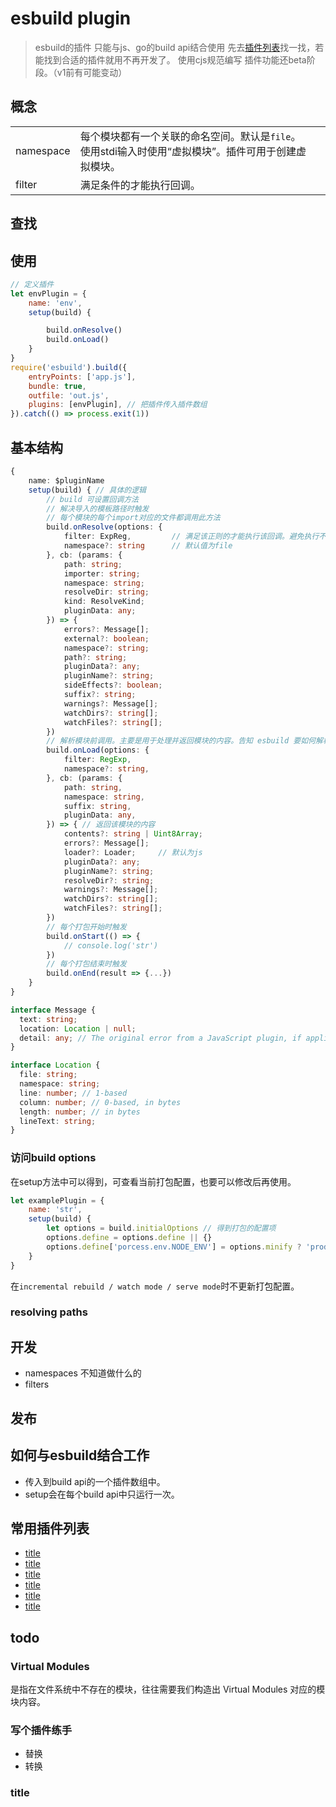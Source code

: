 # esbuild plugin
> esbuild的插件
> 只能与js、go的build api结合使用
> 先去[插件列表](https://github.com/esbuild/community-plugins)找一找，若能找到合适的插件就用不再开发了。
> 使用cjs规范编写
> 插件功能还beta阶段。（v1前有可能变动）

## 概念
||||
|-|-|-|
|namespace|每个模块都有一个关联的命名空间。默认是`file`。使用stdi输入时使用“虚拟模块”。插件可用于创建虚拟模块。||
|filter|满足条件的才能执行回调。||

## 查找

## 使用
```js
// 定义插件
let envPlugin = {
    name: 'env',
    setup(build) {

        build.onResolve()
        build.onLoad()
    }
}
require('esbuild').build({
    entryPoints: ['app.js'],
    bundle: true,
    outfile: 'out.js',
    plugins: [envPlugin], // 把插件传入插件数组
}).catch(() => process.exit(1))
```

## 基本结构
```ts
{
    name: $pluginName
    setup(build) { // 具体的逻辑
        // build 可设置回调方法
        // 解决导入的模板路径时触发
        // 每个模块的每个import对应的文件都调用此方法
        build.onResolve(options: {
            filter: ExpReg,         // 满足该正则的才能执行该回调。避免执行不需要的回调
            namespace?: string      // 默认值为file
        }, cb: (params: {
            path: string;
            importer: string;
            namespace: string;
            resolveDir: string;
            kind: ResolveKind;
            pluginData: any;
        }) => {
            errors?: Message[];
            external?: boolean;
            namespace?: string;
            path?: string;
            pluginData?: any;
            pluginName?: string;
            sideEffects?: boolean;
            suffix?: string;
            warnings?: Message[];
            watchDirs?: string[];
            watchFiles?: string[];
        })
        // 解析模块前调用。主要是用于处理并返回模块的内容。告知 esbuild 要如何解析它们。
        build.onLoad(options: {
            filter: RegExp,
            namespace?: string,
        }, cb: (params: {
            path: string,
            namespace: string,
            suffix: string,
            pluginData: any,
        }) => { // 返回该模块的内容
            contents?: string | Uint8Array;
            errors?: Message[];
            loader?: Loader;     // 默认为js
            pluginData?: any;
            pluginName?: string;
            resolveDir?: string;
            warnings?: Message[];
            watchDirs?: string[];
            watchFiles?: string[];
        })
        // 每个打包开始时触发
        build.onStart(() => {
            // console.log('str')
        })
        // 每个打包结束时触发
        build.onEnd(result => {...})
    }
}

interface Message {
  text: string;
  location: Location | null;
  detail: any; // The original error from a JavaScript plugin, if applicable
}

interface Location {
  file: string;
  namespace: string;
  line: number; // 1-based
  column: number; // 0-based, in bytes
  length: number; // in bytes
  lineText: string;
}
```

### 访问build options
在setup方法中可以得到，可查看当前打包配置，也要可以修改后再使用。
```js
let examplePlugin = {
    name: 'str',
    setup(build) {
        let options = build.initialOptions // 得到打包的配置项
        options.define = options.define || {}
        options.define['porcess.env.NODE_ENV'] = options.minify ? 'production' : 'development'
    }
}
```
在`incremental rebuild / watch mode / serve mode`时不更新打包配置。

### resolving paths







## 开发
- namespaces 不知道做什么的
- filters

## 发布

## 如何与esbuild结合工作
- 传入到build api的一个插件数组中。
- setup会在每个build api中只运行一次。  

## 常用插件列表
- [title](/builder/esbuild/plugin/title.md)
- [title](/builder/esbuild/plugin/title.md)
- [title](/builder/esbuild/plugin/title.md)
- [title](/builder/esbuild/plugin/title.md)
- [title](/builder/esbuild/plugin/title.md)
- [title](/builder/esbuild/plugin/title.md)

## todo
### Virtual Modules
是指在文件系统中不存在的模块，往往需要我们构造出 Virtual Modules 对应的模块内容。

### 写个插件练手
- 替换
- 转换

### title

